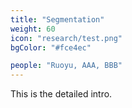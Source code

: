 ```yaml
---
title: "Segmentation"
weight: 60
icon: "research/test.png"
bgColor: "#fce4ec"

people: "Ruoyu, AAA, BBB"
---
```



This is the detailed intro.
